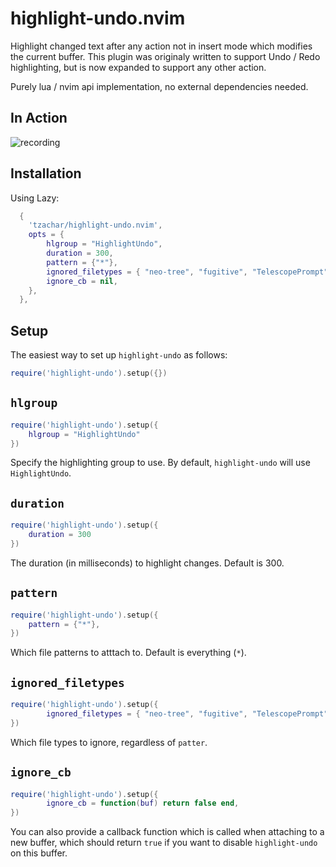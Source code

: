 # highlight-undo.nvim

Highlight changed text after any action not in insert mode which modifies the current buffer. This
plugin was originaly written to support Undo / Redo highlighting, but is now
expanded to support any other action.

Purely lua / nvim api implementation, no external dependencies needed.

## In Action

![recording](https://github.com/tzachar/highlight-undo.nvim/assets/4946827/81b85a3b-b563-4e97-b4e1-7a48d0d2f912)

## Installation

Using Lazy:

```lua
  {
    'tzachar/highlight-undo.nvim',
    opts = {
        hlgroup = "HighlightUndo",
        duration = 300,
        pattern = {"*"},
        ignored_filetypes = { "neo-tree", "fugitive", "TelescopePrompt" },
        ignore_cb = nil,
    },
  },
```

## Setup

The easiest way to set up `highlight-undo` as follows:
```lua
require('highlight-undo').setup({})
```

## `hlgroup`

```lua
require('highlight-undo').setup({
    hlgroup = "HighlightUndo"
})
```

Specify the highlighting group to use. By default, `highlight-undo` will use `HighlightUndo`.

## `duration`

```lua
require('highlight-undo').setup({
    duration = 300
})
```

The duration (in milliseconds) to highlight changes. Default is 300.

## `pattern`

```lua
require('highlight-undo').setup({
    pattern = {"*"},
})
```

Which file patterns to atttach to. Default is everything (`*`).

## `ignored_filetypes`

```lua
require('highlight-undo').setup({
        ignored_filetypes = { "neo-tree", "fugitive", "TelescopePrompt" },
})
```

Which file types to ignore, regardless of `patter`.

## `ignore_cb`

```lua
require('highlight-undo').setup({
        ignore_cb = function(buf) return false end,
})
```

You can also provide a callback function which is called when attaching to a new
buffer, which should return `true` if you want to disable `highlight-undo` on
this buffer.
